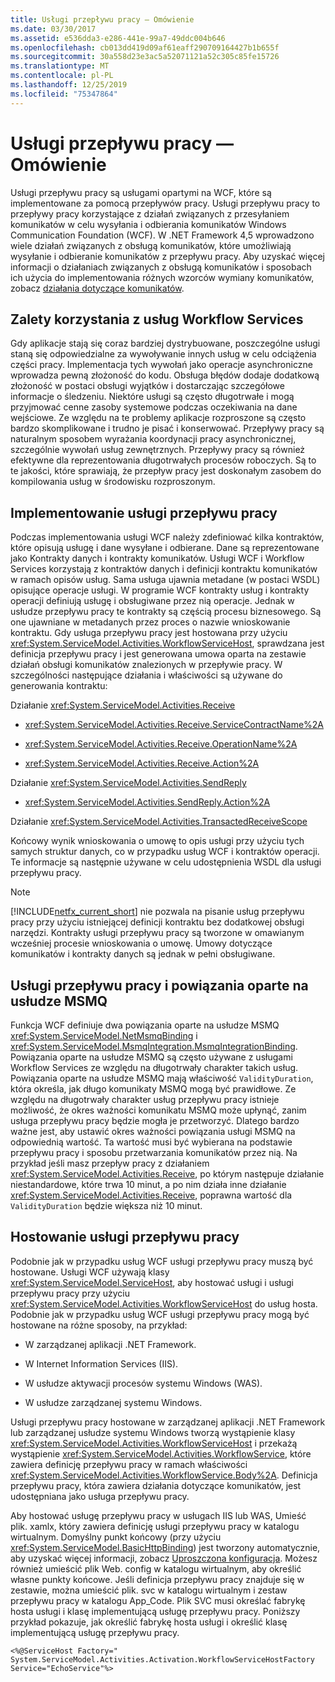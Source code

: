```yaml
---
title: Usługi przepływu pracy — Omówienie
ms.date: 03/30/2017
ms.assetid: e536dda3-e286-441e-99a7-49ddc004b646
ms.openlocfilehash: cb013dd419d09af61eaff290709164427b1b655f
ms.sourcegitcommit: 30a558d23e3ac5a52071121a52c305c85fe15726
ms.translationtype: MT
ms.contentlocale: pl-PL
ms.lasthandoff: 12/25/2019
ms.locfileid: "75347864"
---
```

# <a name="workflow-services-overview"></a>Usługi przepływu pracy — Omówienie

Usługi przepływu pracy są usługami opartymi na WCF, które są implementowane za pomocą przepływów pracy. Usługi przepływu pracy to przepływy pracy korzystające z działań związanych z przesyłaniem komunikatów w celu wysyłania i odbierania komunikatów Windows Communication Foundation (WCF). W .NET Framework 4,5 wprowadzono wiele działań związanych z obsługą komunikatów, które umożliwiają wysyłanie i odbieranie komunikatów z przepływu pracy. Aby uzyskać więcej informacji o działaniach związanych z obsługą komunikatów i sposobach ich użycia do implementowania różnych wzorców wymiany komunikatów, zobacz [działania dotyczące komunikatów](messaging-activities.md).

## <a name="benefits-of-using-workflow-services"></a>Zalety korzystania z usług Workflow Services

Gdy aplikacje stają się coraz bardziej dystrybuowane, poszczególne usługi staną się odpowiedzialne za wywoływanie innych usług w celu odciążenia części pracy. Implementacja tych wywołań jako operacje asynchroniczne wprowadza pewną złożoność do kodu. Obsługa błędów dodaje dodatkową złożoność w postaci obsługi wyjątków i dostarczając szczegółowe informacje o śledzeniu. Niektóre usługi są często długotrwałe i mogą przyjmować cenne zasoby systemowe podczas oczekiwania na dane wejściowe. Ze względu na te problemy aplikacje rozproszone są często bardzo skomplikowane i trudno je pisać i konserwować. Przepływy pracy są naturalnym sposobem wyrażania koordynacji pracy asynchronicznej, szczególnie wywołań usług zewnętrznych. Przepływy pracy są również efektywne dla reprezentowania długotrwałych procesów roboczych. Są to te jakości, które sprawiają, że przepływ pracy jest doskonałym zasobem do kompilowania usług w środowisku rozproszonym.

## <a name="implementing-a-workflow-service"></a>Implementowanie usługi przepływu pracy

Podczas implementowania usługi WCF należy zdefiniować kilka kontraktów, które opisują usługę i dane wysyłane i odbierane. Dane są reprezentowane jako Kontrakty danych i kontrakty komunikatów. Usługi WCF i Workflow Services korzystają z kontraktów danych i definicji kontraktu komunikatów w ramach opisów usług. Sama usługa ujawnia metadane (w postaci WSDL) opisujące operacje usługi. W programie WCF kontrakty usług i kontrakty operacji definiują usługę i obsługiwane przez nią operacje. Jednak w usłudze przepływu pracy te kontrakty są częścią procesu biznesowego. Są one ujawniane w metadanych przez proces o nazwie wnioskowanie kontraktu. Gdy usługa przepływu pracy jest hostowana przy użyciu <xref:System.ServiceModel.Activities.WorkflowServiceHost>, sprawdzana jest definicja przepływu pracy i jest generowana umowa oparta na zestawie działań obsługi komunikatów znalezionych w przepływie pracy. W szczególności następujące działania i właściwości są używane do generowania kontraktu:

Działanie <xref:System.ServiceModel.Activities.Receive>

- <xref:System.ServiceModel.Activities.Receive.ServiceContractName%2A>

- <xref:System.ServiceModel.Activities.Receive.OperationName%2A>

- <xref:System.ServiceModel.Activities.Receive.Action%2A>

Działanie <xref:System.ServiceModel.Activities.SendReply>

- <xref:System.ServiceModel.Activities.SendReply.Action%2A>

Działanie <xref:System.ServiceModel.Activities.TransactedReceiveScope>

Końcowy wynik wnioskowania o umowę to opis usługi przy użyciu tych samych struktur danych, co w przypadku usług WCF i kontraktów operacji. Te informacje są następnie używane w celu udostępnienia WSDL dla usługi przepływu pracy.

> [!NOTE]
> [!INCLUDE[netfx_current_short](../../../../includes/netfx-current-short-md.md)] nie pozwala na pisanie usług przepływu pracy przy użyciu istniejącej definicji kontraktu bez dodatkowej obsługi narzędzi. Kontrakty usługi przepływu pracy są tworzone w omawianym wcześniej procesie wnioskowania o umowę. Umowy dotyczące komunikatów i kontrakty danych są jednak w pełni obsługiwane.

## <a name="workflow-services-and-msmq-based-bindings"></a>Usługi przepływu pracy i powiązania oparte na usłudze MSMQ

Funkcja WCF definiuje dwa powiązania oparte na usłudze MSMQ <xref:System.ServiceModel.NetMsmqBinding> i <xref:System.ServiceModel.MsmqIntegration.MsmqIntegrationBinding>.  Powiązania oparte na usłudze MSMQ są często używane z usługami Workflow Services ze względu na długotrwały charakter takich usług. Powiązania oparte na usłudze MSMQ mają właściwość `ValidityDuration`, która określa, jak długo komunikaty MSMQ mogą być prawidłowe. Ze względu na długotrwały charakter usług przepływu pracy istnieje możliwość, że okres ważności komunikatu MSMQ może upłynąć, zanim usługa przepływu pracy będzie mogła je przetworzyć. Dlatego bardzo ważne jest, aby ustawić okres ważności powiązania usługi MSMQ na odpowiednią wartość. Ta wartość musi być wybierana na podstawie przepływu pracy i sposobu przetwarzania komunikatów przez nią. Na przykład jeśli masz przepływ pracy z działaniem <xref:System.ServiceModel.Activities.Receive>, po którym następuje działanie niestandardowe, które trwa 10 minut, a po nim działa inne działanie <xref:System.ServiceModel.Activities.Receive>, poprawna wartość dla `ValidityDuration` będzie większa niż 10 minut.

## <a name="hosting-a-workflow-service"></a>Hostowanie usługi przepływu pracy

Podobnie jak w przypadku usług WCF usługi przepływu pracy muszą być hostowane. Usługi WCF używają klasy <xref:System.ServiceModel.ServiceHost>, aby hostować usługi i usługi przepływu pracy przy użyciu <xref:System.ServiceModel.Activities.WorkflowServiceHost> do usług hosta. Podobnie jak w przypadku usług WCF usługi przepływu pracy mogą być hostowane na różne sposoby, na przykład:

- W zarządzanej aplikacji .NET Framework.

- W Internet Information Services (IIS).

- W usłudze aktywacji procesów systemu Windows (WAS).

- W usłudze zarządzanej systemu Windows.

Usługi przepływu pracy hostowane w zarządzanej aplikacji .NET Framework lub zarządzanej usłudze systemu Windows tworzą wystąpienie klasy <xref:System.ServiceModel.Activities.WorkflowServiceHost> i przekażą wystąpienie <xref:System.ServiceModel.Activities.WorkflowService>, które zawiera definicję przepływu pracy w ramach właściwości <xref:System.ServiceModel.Activities.WorkflowService.Body%2A>. Definicja przepływu pracy, która zawiera działania dotyczące komunikatów, jest udostępniana jako usługa przepływu pracy.

Aby hostować usługę przepływu pracy w usługach IIS lub WAS, Umieść plik. xamlx, który zawiera definicję usługi przepływu pracy w katalogu wirtualnym. Domyślny punkt końcowy (przy użyciu <xref:System.ServiceModel.BasicHttpBinding>) jest tworzony automatycznie, aby uzyskać więcej informacji, zobacz [Uproszczona konfiguracja](../../../../docs/framework/wcf/simplified-configuration.md). Możesz również umieścić plik Web. config w katalogu wirtualnym, aby określić własne punkty końcowe. Jeśli definicja przepływu pracy znajduje się w zestawie, można umieścić plik. svc w katalogu wirtualnym i zestaw przepływu pracy w katalogu App_Code. Plik SVC musi określać fabrykę hosta usługi i klasę implementującą usługę przepływu pracy. Poniższy przykład pokazuje, jak określić fabrykę hosta usługi i określić klasę implementującą usługę przepływu pracy.

```
<%@ServiceHost Factory=" System.ServiceModel.Activities.Activation.WorkflowServiceHostFactory
Service="EchoService"%>
```
